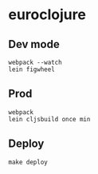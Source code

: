 # euroclojure

## Dev mode

```
webpack --watch
lein figwheel
```

## Prod

```
webpack
lein cljsbuild once min
```

## Deploy

```
make deploy
```
